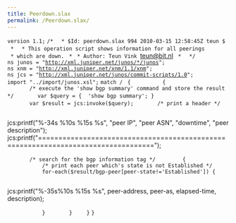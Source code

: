 ```yaml
---
title: Peerdown.slax
permalink: /Peerdown.slax/
---
```


`version 1.1;`
`/* `
` * $Id: peerdown.slax 994 2010-03-15 12:58:45Z teun $ `
` * `
` * This operation script shows information for all peerings`
` * which are down.`
` *`
` * Author: Teun Vink `<teun@bit.nl>
` * `
` */`
`ns junos = "`[`http://xml.juniper.net/junos/*/junos`](http://xml.juniper.net/junos/*/junos)`";`
`ns xnm = "`[`http://xml.juniper.net/xnm/1.1/xnm`](http://xml.juniper.net/xnm/1.1/xnm)`";`
`ns jcs = "`[`http://xml.juniper.net/junos/commit-scripts/1.0`](http://xml.juniper.net/junos/commit-scripts/1.0)`";`
`import "../import/junos.xsl";`
`match / `
`{`
`    `<op-script-results>` `
`    {`
`       /* execute the 'show bgp summary' command and store the result */`
`       var $query = { `<command>` 'show bgp summary'; }`
`       var $result = jcs:invoke($query);`
`       /* print a header */`
`       `

<output>
jcs:printf("%-34s %10s %15s %s", "peer IP", "peer ASN", "downtime", "peer description");

<output>
jcs:printf("==================================================================================");

`       /* search for the bgp information tag */`
`       `<bgp-information>` {`
`           /* print each peer which's state is not Established */`
`           for-each($result/bgp-peer[peer-state!='Established']) {`
`                `

<output>
jcs:printf("%-35s%10s %15s %s", peer-address, peer-as, elapsed-time, description);

`           }`
`       }`
`    }`
`}`